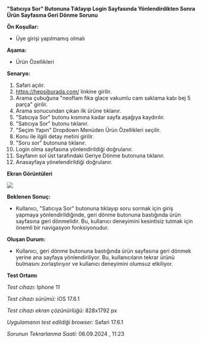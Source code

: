 **"Satıcıya Sor" Butonuna Tıklayıp Login Sayfasında Yönlendirdikten Sonra Ürün Sayfasına Geri Dönme Sorunu**

**Ön Koşullar:**

- Üye girişi yapılmamış olmalı

**Aşama:**

- Ürün Özellikleri

**Senaryo:**

1) Safari açılır.<br>
2) https://hepsiburada.com/ linkine girilir.<br>
3) Arama çubuğuna "neoflam fika glace vakumlu cam saklama kabı bej 5 parça" girilir.<br>
4) Arama sonucundan çıkan ilk ürüne tıklanır.<br>
5) "Satıcıya Sor" butonu kısmına kadar sayfa aşağıya kaydırılır.<br>
6) "Satıcıya Sor" butonu tıklanır.<br>
7) "Seçim Yapın" Dropdown Menüden Ürün Özellikleri seçilir.<br>
8) Konu ile ilgili detay metini girilir.<br>
9) "Soru sor" butonuna tıklanır.<br>
10) Login olma sayfasına yönlendirildiği doğrulanır.<br>
11) Sayfanın sol üst tarafındaki Geriye Dönme butonuna tıklanır.<br>
12) Anasayfaya yönelendirildiği doğrulanır.<br>


**Ekran Görüntüleri**

![](images/saticiya-sor-butonu-sorunu.gif)

**Beklenen Sonuç:**

- Kullanıcı, "Satıcıya Sor" butonuna tıklayıp soru sormak için giriş yapmaya yönlendirildiğinde, geri dönme butonuna bastığında ürün sayfasına geri dönmelidir. Bu, kullanıcı deneyimini kesintisiz tutmak için önemli bir navigasyon fonksiyonudur.

**Oluşan Durum:**

- Kullanıcı, geri dönme butonuna bastığında ürün sayfasına geri dönmek yerine ana sayfaya yönlendiriliyor. Bu, kullanıcıların tekrar ürünü bulmasını zorlaştırıyor ve kullanıcı deneyimini olumsuz etkiliyor.

**Test Ortamı**

*Test cihazı:* Iphone 11

*Test cihazı sürümü:* iOS 17.6.1

*Test cihazı ekran çözünürlüğü:* 828x1792 px

*Uygulamanın test edildiği browser:* Safari 17.6.1 

*Sorunun Tekrarlanma Saati:* 06.09.2024 , 11:23